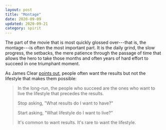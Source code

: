 ```yaml
---
layout: post
title: "Montage"
date: 2020-09-09
updated: 2020-09-21
category: spirit
---
```


The part of the movie that is most quickly glossed over---that is, the montage---is often the most important part. It is the daily grind, the slow progress, the setbacks, the mere patience through the passage of time that allows the hero to take those months and often years of hard effort to succeed in one triumphant moment.

As James Clear [points out][jc], people often want the results but not the lifestyle that makes them possible:

>In the long-run, the people who succeed are the ones who want to live the lifestyle that precedes the results.
>
>Stop asking, "What results do I want to have?"
>
>Start asking, "What lifestyle do I want to live?"
>
>It's common to want results. It's rare to want the lifestyle.

[jc]: https://jamesclear.com/3-2-1/august-27-2020
